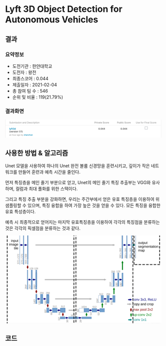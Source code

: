 # Lyft 3D Object Detection for Autonomous Vehicles

## 결과

### 요약정보

- 도전기관 : 한얀대학교
- 도전자 : 왕전
- 최종스코어 : 0.044
- 제출일자 : 2021-02-04
- 총 참여 팀 수 : 546
- 순위 및 비율 : 119(21.79%)

### 결과화면

![](./img/score.PNG)

## 사용한 방법 & 알고리즘

Unet 모델을 사용하여 하나의 Unet 완전 볼륨 신경망을 훈련시키고, 깊이가 작은 네트워크를 만들어 훈련과 예측 시간을 줄인다.

먼저 특징층을 메인 줄기 부분으로 얻고, Unet의 메인 줄기 특징 추출부는 VGG와 유사하며, 컬럼과 최대 풀화를 위한 스택이다.

그리고 특징 추출 부분을 강화하면, 우리는 주간부에서 얻은 유효 특징층을 이용하여 위 샘플링할 수 있으며, 특징 융합을 하여 가장 높은 것을 얻을 수 있다. 모든 특징을 융합한 유효 특성층이다.

예측 시 최종적으로 얻어지는 마지막 유효특징층을 이용하여 각각의 특징점을 분류하는 것은 각각의 픽셀점을 분류하는 것과 같다.

![](./img/ex.PNG)



## 코드

[](./lyft3d.ipynb)








